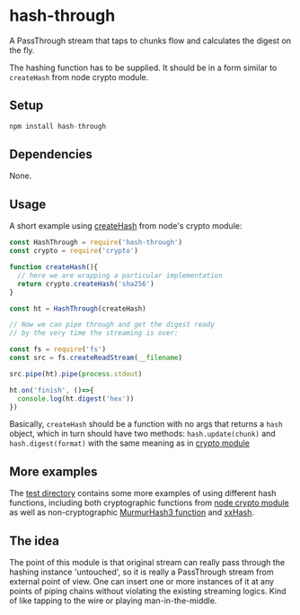 # hash-through

A PassThrough stream that taps to chunks flow and calculates the digest on the fly.

The hashing function has to be supplied. It should be in a form similar to ```createHash``` from node crypto module.

## Setup

```javascript
npm install hash-through
```

## Dependencies

None.

## Usage

A short example using [createHash](https://nodejs.org/api/crypto.html#crypto_crypto_createhash_algorithm) from node's crypto module:

```javascript
const HashThrough = require('hash-through')
const crypto = require('crypto')

function createHash(){
  // here we are wrapping a particular implementation
  return crypto.createHash('sha256')
}

const ht = HashThrough(createHash)

// Now we can pipe through and get the digest ready
// by the very time the streaming is over:

const fs = require('fs')
const src = fs.createReadStream(__filename)

src.pipe(ht).pipe(process.stdout)

ht.on('finish', ()=>{
  console.log(ht.digest('hex'))
})
```

Basically, ```createHash``` should be a function with no args that returns a ```hash``` object, which in turn should have two methods: ```hash.update(chunk)``` and ```hash.digest(format)``` with the same meaning as in [crypto module](https://nodejs.org/api/crypto.html#crypto_class_hash)

## More examples

The [test directory](https://github.com/heroqu/hash-through/tree/master/test) contains some more examples of using different hash functions, including both cryptographic functions from [node crypto module](https://nodejs.org/api/crypto.html#crypto_class_hash) as well as non-cryptographic [MurmurHash3 function](https://www.npmjs.com/package/murmurhash-native) and [xxHash](https://github.com/mscdex/node-xxhash).

## The idea

The point of this module is that original stream can really pass through the hashing instance 'untouched', so it is really a PassThrough stream from external point of view. One can insert one or more instances of it at any points of piping chains without violating the existing streaming logics. Kind of like tapping to the wire or playing man-in-the-middle.
